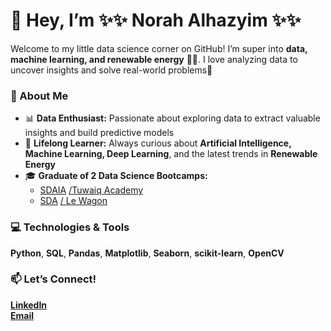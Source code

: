 
# 👋 Hey, I’m ✨✨ Norah Alhazyim ✨✨

Welcome to my little data science corner on GitHub! I’m super into **data, machine learning, and renewable energy** 🌱🌞. I love analyzing data to uncover insights and solve real-world problems🚀
 
### 🌟 About Me  
- 📊 **Data Enthusiast:** Passionate about exploring data to extract valuable insights and build predictive models  
- 🧠 **Lifelong Learner:** Always curious about **Artificial Intelligence, Machine Learning, Deep Learning**, and the latest trends in **Renewable Energy**  
- 🎓 **Graduate of 2 Data Science Bootcamps:**  
   - [SDAIA](https://sdaia.gov.sa/en/default.aspx) [/Tuwaiq Academy](https://tuwaiq.edu.sa/)
   - [SDA](https://sda.edu.sa/ar)  [/ Le Wagon](https://www.lewagon.com/)

### 💻 Technologies & Tools  
**Python**, **SQL**, **Pandas**, **Matplotlib**, **Seaborn**, **scikit-learn**, **OpenCV**  

### 📫 Let’s Connect!  
[**LinkedIn**](https://www.linkedin.com/in/noura-yousef-alhazyim/)  
[**Email**](mailto:nouraalhazyim@gmail.com)  


<!---
Nouraalhazyim/Nouraalhazyim is a ✨ special ✨ repository because its `README.md` (this file) appears on your GitHub profile.
You can click the Preview link to take a look at your changes.
--->
